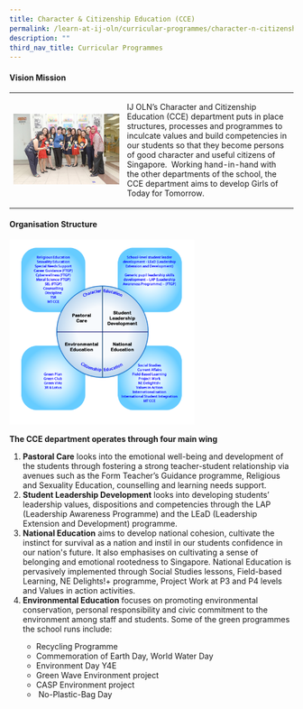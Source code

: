 ```yaml
---
title: Character & Citizenship Education (CCE)
permalink: /learn-at-ij-oln/curricular-programmes/character-n-citizenship-education-cce/
description: ""
third_nav_title: Curricular Programmes
---
```

<h4><strong>Vision Mission</strong></h4>
<table style="border-collapse: collapse; width: 100%;" border="0">
<tbody>
<tr>
<td style="width: 40%;"><img src="/images/cce1.jpg"></td>
<td style="width: 60%;"><p>IJ OLN&rsquo;s Character and Citizenship Education (CCE) department puts in place structures, processes and programmes to inculcate values and build competencies in our students so that they become persons of good character and useful citizens of Singapore.&nbsp; Working hand-in-hand with the other departments of the school, the CCE department aims to develop Girls of Today for Tomorrow.&nbsp;&nbsp;</p></td>
</tr>
</tbody>
</table>
<h4><strong>Organisation Structure</strong></h4>
<img style="width: 65%;" src="/images/cce2.png" />
<p><strong>The CCE department operates through four main wing</strong></p>
<ol>
<li><strong>Pastoral Care</strong>&nbsp;looks into the emotional well-being and development of the students through fostering a strong teacher-student relationship via avenues such as the Form Teacher&rsquo;s Guidance programme, Religious and Sexuality Education, counselling and learning needs support.</li>
<li><strong>Student Leadership Development</strong>&nbsp;looks into developing students&rsquo; leadership values, dispositions and competencies through the LAP (Leadership Awareness Programme) and the LEaD (Leadership Extension and Development) programme.</li>
<li><strong>National Education</strong>&nbsp;aims to develop national cohesion, cultivate the instinct for survival as a nation and instil in our students confidence in our nation's future. It also emphasises on cultivating a sense of belonging and emotional rootedness to Singapore. National Education is pervasively implemented through Social Studies lessons, Field-based Learning, NE Delights!+ programme, Project Work at P3 and P4 levels and Values in action activities.</li>
<li><strong>Environmental Education</strong>&nbsp;focuses on promoting environmental conservation, personal responsibility and civic commitment to the environment among staff and students. Some of the green programmes the school runs include:&nbsp;</li>
</ol>
<ul>
<ul>
<li>Recycling Programme&nbsp;</li>
<li>Commemoration of Earth Day, World Water Day</li>
<li>Environment Day Y4E</li>
<li>Green Wave Environment project</li>
<li>CASP Environment project</li>
<li>&nbsp;No-Plastic-Bag Day</li>
</ul>
</ul>